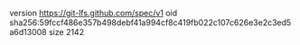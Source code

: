 version https://git-lfs.github.com/spec/v1
oid sha256:59fccf486e357b498debf41a994cf8c419fb022c107c626e3e2c3ed5a6d13008
size 2142
